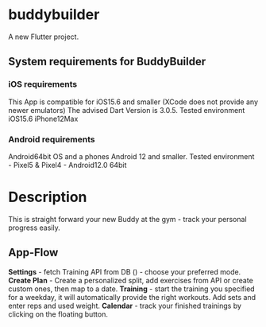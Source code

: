 # buddybuilder

A new Flutter project.

## System requirements for BuddyBuilder

### iOS requirements
This App is compatible for iOS15.6 and smaller (XCode does not provide any newer emulators)
The advised Dart Version is 3.0.5. 
Tested environment iOS15.6 iPhone12Max

### Android requirements
Android64bit OS and a phones Android 12 and smaller. 
Tested environment - Pixel5 & Pixel4 - Android12.0 64bit

# Description
This is straight forward your new Buddy at the gym - track your personal progress easily.

## App-Flow
**Settings** - fetch Training API from DB () - choose your preferred mode.
**Create Plan** - Create a personalized split, add exercises from API or create custom ones, then map to a date.
**Training** - start the training you specified for a weekday, it will automatically provide the right workouts. Add sets and enter reps and used weight.
**Calendar** - track your finished trainings by clicking on the floating button.






